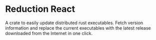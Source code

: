 # Reduction React

A crate to easily update distributed rust executables. Fetch version information and replace the current executables with the latest release downloaded from the Internet in one click.